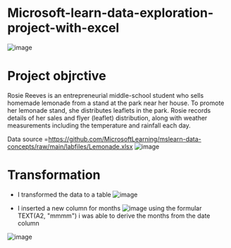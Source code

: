 # Microsoft-learn-data-exploration-project-with-excel
![image](https://user-images.githubusercontent.com/107101960/211177064-edc75d65-9e5f-4d79-9e0c-61dafba50d54.png)


# Project objrctive
 Rosie Reeves is an entrepreneurial middle-school student who sells homemade lemonade from a stand at the park near her house. To promote her lemonade stand, she distributes leaflets in the park. Rosie records details of her sales and flyer (leaflet) distribution, along with weather measurements including the temperature and rainfall each day.
 
 Data source =https://github.com/MicrosoftLearning/mslearn-data-concepts/raw/main/labfiles/Lemonade.xlsx
 ![image](https://user-images.githubusercontent.com/107101960/211177748-66f10415-df83-414a-9edf-770ca7ff9351.png)

 # Transformation
 
 * I transformed the data to a table
 ![image](https://user-images.githubusercontent.com/107101960/211177144-ffedc5c2-58c2-4720-ae0c-0664da7ab1ee.png)
 
 * I inserted a new column for months
 ![image](https://user-images.githubusercontent.com/107101960/211177543-4dafa6f2-c506-4890-89db-4970b6eb4005.png)
 using the formular TEXT(A2, "mmmm") i was able to derive the months from the date column
 
 ![image](https://user-images.githubusercontent.com/107101960/211177695-753feb28-12bc-456a-b485-8d26c7c7d794.png)

